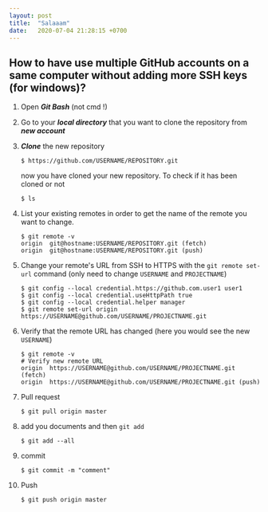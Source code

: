 ```yaml
---
layout: post
title:  "Salaaam"
date:   2020-07-04 21:28:15 +0700
---
```


## How to have use multiple GitHub accounts on a same computer without adding more SSH keys (for windows)?



1. Open ***Git Bash*** (not cmd !) 

2. Go to your ***local directory*** that you want to clone the repository from ***new account*** 

3. ***Clone*** the new repository

   ```
   $ https://github.com/USERNAME/REPOSITORY.git
   ```

   now you have cloned your new repository. To check if it has been cloned or not

   ```
   $ ls
   ```

4. List your existing remotes in order to get the name of the remote you want to change.

   ```
   $ git remote -v
   origin  git@hostname:USERNAME/REPOSITORY.git (fetch)
   origin  git@hostname:USERNAME/REPOSITORY.git (push)
   ```

5. Change your remote's URL from SSH to HTTPS with the `git remote set-url` command (only need to change `USERNAME` and `PROJECTNAME`)

   ```
   $ git config --local credential.https://github.com.user1 user1
   $ git config --local credential.useHttpPath true
   $ git config --local credential.helper manager
   $ git remote set-url origin https://USERNAME@github.com/USERNAME/PROJECTNAME.git
   ```

6. Verify that the remote URL has changed (here you would see the new `USERNAME`)

   ```
   $ git remote -v
   # Verify new remote URL
   origin  https://USERNAME@github.com/USERNAME/PROJECTNAME.git (fetch)
   origin  https://USERNAME@github.com/USERNAME/PROJECTNAME.git (push)
   ```

7. Pull request

   ```
   $ git pull origin master
   ```

8. add you documents and then `git add`

   ```
   $ git add --all
   ```

9. commit

   ```
   $ git commit -m "comment"
   ```

10. Push 

    ```
    $ git push origin master
    ```

